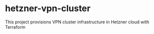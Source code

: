 # hetzner-vpn-cluster
This project provisions VPN cluster infrastructure in Hetzner cloud with Terraform
